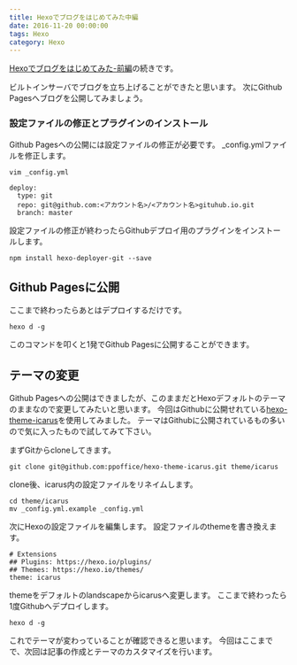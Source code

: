 ```yaml
---
title: Hexoでブログをはじめてみた中編
date: 2016-11-20 00:00:00
tags: Hexo
category: Hexo
---
```


[Hexoでブログをはじめてみた-前編](http://devlog.site/2016/hexo/Hexo-Blog-Start/)の続きです。

ビルトインサーバでブログを立ち上げることができたと思います。
次にGithub Pagesへブログを公開してみましょう。

### 設定ファイルの修正とプラグインのインストール

Github Pagesへの公開には設定ファイルの修正が必要です。
_config.ymlファイルを修正します。
<!-- more -->

```
vim _config.yml

deploy:
  type: git
  repo: git@github.com:<アカウント名>/<アカウント名>gituhub.io.git
  branch: master
```

設定ファイルの修正が終わったらGithubデプロイ用のプラグインをインストールします。

```
npm install hexo-deployer-git --save
```

## Github Pagesに公開
ここまで終わったらあとはデプロイするだけです。

```
hexo d -g
```

このコマンドを叩くと1発でGithub Pagesに公開することができます。

## テーマの変更
Github Pagesへの公開はできましたが、このままだとHexoデフォルトのテーマのままなので変更してみたいと思います。
今回はGithubに公開せれている[hexo-theme-icarus](https://github.com/ppoffice/hexo-theme-icarus)を使用してみました。
テーマはGithubに公開されているもの多いので気に入ったもので試してみて下さい。

まずGitからcloneしてきます。

```
git clone git@github.com:ppoffice/hexo-theme-icarus.git theme/icarus
```

clone後、icarus内の設定ファイルをリネイムします。

```
cd theme/icarus
mv _config.yml.example _config.yml
```

次にHexoの設定ファイルを編集します。
設定ファイルのthemeを書き換えます。

```
# Extensions
## Plugins: https://hexo.io/plugins/
## Themes: https://hexo.io/themes/
theme: icarus
```

themeをデフォルトのlandscapeからicarusへ変更します。
ここまで終わったら1度Githubへデプロイします。

```
hexo d -g
```

これでテーマが変わっていることが確認できると思います。
今回はここまでで、次回は記事の作成とテーマのカスタマイズを行います。
